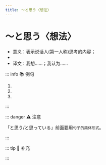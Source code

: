 ```yaml
---
title: ～と思う〈想法〉
---
```

            
# ～と思う〈想法〉

* 意义：表示说话人(第一人称)思考的内容；
* <grammer-content sentence="接续：**简体的句子** + と[思う/おもう]；" />
* 译文：我想……；我认为……

::: info :books: 例句

1. <grammer-content id='1-12-01-0' sentence="[遣使/けんし]の[会/かい]で[忘年会/ぼうねんかい]を[開こう/ひらこう]**と[思って/おもって]**、[計画/けいかく]を[立て/たて]ているんです。" trans="我想在遣使会上开忘年会，正在制定计划。" />
2. <grammer-content id='1-12-01-1' sentence="[家/うち]を[買う/かう]のは[大変/たいへん]だ**と[思/うおもう]**。" trans="我觉得买房不容易。" />
3. <grammer-content id='1-12-01-2' sentence="[高橋/たかはし]さんはきっと[来る/くる]**と[思う/おもう]**。" trans="我认为高桥一定会来。" />

:::

::: danger :warning: 注意

「と思う/と思っている」前面要用`句子的简体形式`。

<div class="bunpou-block">

  <grammer-content sentence="[李/り]さんはパーティーに[来/く]ません**と[思/おも]います**。❌"/>
  <grammer-content id='1-12-01-3' sentence="[李/り]さんはパーティーに[来/く]ない**と[思/おも]います**。✅" trans="我想小李是不会来参加聚会的。" />

</div>

:::

::: tip :bookmark: 补充

<grammer-content sentence="1. ～と思う（思います）表示**第一人称（我）认为，觉得**。此时**主语**通常会**被省略**。" />

<div class="bunpou-block">

  <grammer-content id='1-12-01-4' sentence="<del>[私/わたし]は</del>タバコが[健康/けんこう]によくない**と[思い/おもい]ます**。" trans="我觉得吸烟有害健康。" />

</div>

<grammer-content sentence="2. 该句型的过去形式：**～と思っている（思っています）**可以表示**任何人称的想法**，强调**“一直是如此认为的”**，此时一般**不省略主语**。" />

<div class="bunpou-block">

  <grammer-content id='1-12-01-5' sentence="[李/り]さんは[山田/やまだ][先生/せんせい]が[優しい/やさしい][人/ひと]だ**と[思って/おもって]います**。" trans="小李一直觉得山田老师是个好人。" />

</div>

<grammer-content sentence="3. 动词意志形 ＋ と思う（思います）表示**第一人称（我）下定决心，打算，想要做某事**。" />

<div class="bunpou-block">

  <grammer-content id='1-12-01-6' sentence="[来年/らいねん]、[日本/にほん]へ[留学/りゅうがく]しよう**と[思い/おもい]ます**。" trans="明年我打算去日本留学。" />

</div>

<grammer-content sentence="4. 动词意志形 + と思っている（思っています）表示**任何人称下定决心，打算，想要做某事**，强调**“一直都有这种打算，想法”**，此时一般也**不省略主语**。" />

<div class="bunpou-block">

  <grammer-content id='1-12-01-7' sentence="[私/わたし]は[将来/しょうらい][医者/いしゃ]になろう**と[思って/おもって]いる**。" trans="我一直打算以后做个医生。" />

</div>

:::
